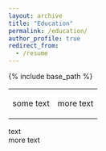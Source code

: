 ```yaml
---
layout: archive
title: "Education"
permalink: /education/
author_profile: true
redirect_from:
  - /resume
---
```


{% include base_path %}

<table>
<tr>

</tr>
<tr>
<td>

some text

</td>
<td>

more text

</td>
</tr>
</table



<div class="row">
    <div class="col-md-6">
text
    </div>
    <div class="col-md-6">
more text
    </div>
</div>
